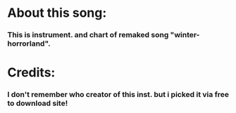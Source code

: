 # About this song:
### This is instrument. and chart of remaked song "winter-horrorland".

# Credits:
### I don't remember who creator of this inst. but i picked it via free to download site!

